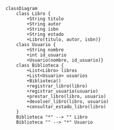     classDiagram
        class Libro {
            +String titulo
            +String autor
            +String isbn
            +String estado
            +Libro(titulo, autor, isbn)}
        class Usuario {
            +String nombre
            +int id_usuario
            +Usuario(nombre, id_usuario)}
        class Biblioteca {
            +List<Libro> libros
            +List<Usuario> usuarios
            +Biblioteca()
            +registrar_libro(libro)
            +registrar_usuario(usuario)
            +prestar_libro(libro, usuario)
            +devolver_libro(libro, usuario)
            +consultar_estado_libro(libro)
        }
        Biblioteca "*" --> "" Libro 
        Biblioteca "" --> "*" Usuario 
